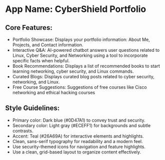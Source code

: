 # **App Name**: CyberShield Portfolio

## Core Features:

- Portfolio Showcase: Displays your portfolio information: About Me, Projects, and Contact information.
- Interactive Q&A: AI-powered chatbot answers user questions related to Linux, Cyber Security, and Networking using a tool to incorporate specific facts when helpful.
- Book Recommendations: Displays a list of recommended books to start learning networking, cyber security, and Linux commands.
- Curated Blogs: Displays curated blog posts related to cyber security, networking, and Linux.
- Free Course Suggestions: Suggestions of free courses like Cisco networking and ethical hacking courses

## Style Guidelines:

- Primary color: Dark blue (#0D47A1) to convey trust and security.
- Secondary color: Light gray (#ECEFF1) for backgrounds and subtle contrasts.
- Accent: Teal (#26A69A) for interactive elements and highlights.
- Clean, sans-serif typography for readability and a modern feel.
- Use security-themed icons for navigation and feature highlights.
- Use a clean, grid-based layout to organize content effectively.
